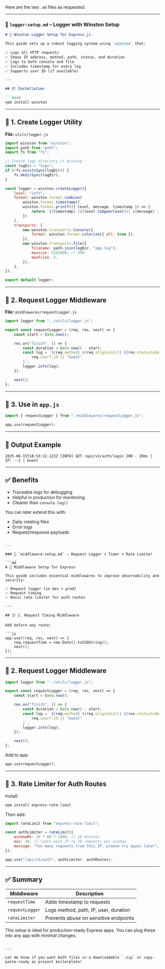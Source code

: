 Here are the two `.md` files as requested:

---

### 📄 `logger-setup.md` – Logger with Winston Setup

````md
# 🔧 Winston Logger Setup for Express.js

This guide sets up a robust logging system using `winston` that:

✅ Logs all HTTP requests  
✅ Shows IP address, method, path, status, and duration  
✅ Logs to both console and file  
✅ Includes timestamp for every log  
✅ Supports user ID (if available)

---

## 📦 Installation

```bash
npm install winston
````

---

## 📁 1. Create Logger Utility

**File:** `utils/logger.js`

```js
import winston from "winston";
import path from "path";
import fs from "fs";

// Create logs directory if missing
const logDir = "logs";
if (!fs.existsSync(logDir)) {
    fs.mkdirSync(logDir);
}

const logger = winston.createLogger({
    level: "info",
    format: winston.format.combine(
        winston.format.timestamp(),
        winston.format.printf(({ level, message, timestamp }) => {
            return `${timestamp} [${level.toUpperCase()}] ${message}`;
        })
    ),
    transports: [
        new winston.transports.Console({
            format: winston.format.colorize({ all: true }),
        }),
        new winston.transports.File({
            filename: path.join(logDir, "app.log"),
            maxsize: 5242880, // 5MB
            maxFiles: 5,
        }),
    ],
});

export default logger;
```

---

## 📁 2. Request Logger Middleware

**File:** `middlewares/requestLogger.js`

```js
import logger from "../utils/logger.js";

export const requestLogger = (req, res, next) => {
    const start = Date.now();

    res.on("finish", () => {
        const duration = Date.now() - start;
        const log = `${req.method} ${req.originalUrl} ${res.statusCode} - ${duration}ms | IP: ${req.ip} | ${
            req.user?.id || "Guest"
        }`;
        logger.info(log);
    });

    next();
};
```

---

## 🔧 3. Use in `app.js`

```js
import { requestLogger } from "./middlewares/requestLogger.js";

app.use(requestLogger);
```

---

## 📂 Output Example

```
2025-06-15T18:53:12.123Z [INFO] GET /api/v1/auth/login 200 - 20ms | IP: ::1 | Guest
```

---

## ✅ Benefits

* Traceable logs for debugging
* Helpful in production for monitoring
* Cleaner than `console.log()`

You can later extend this with:

* Daily rotating files
* Error logs
* Request/response payloads

````

---

### 📄 `middleware-setup.md` – Request Logger + Timer + Rate Limiter

```md
# 🚦 Middleware Setup for Express

This guide includes essential middlewares to improve observability and security:

✅ Request logger (in dev + prod)  
✅ Request timing  
✅ Basic rate limiter for auth routes

---

## 🕒 1. Request Timing Middleware

Add before any route:

```js
app.use((req, res, next) => {
    req.requestTime = new Date().toISOString();
    next();
});
````

---

## 🧾 2. Request Logger Middleware

```js
import logger from "../utils/logger.js";

export const requestLogger = (req, res, next) => {
    const start = Date.now();

    res.on("finish", () => {
        const duration = Date.now() - start;
        const log = `${req.method} ${req.originalUrl} ${res.statusCode} - ${duration}ms | IP: ${req.ip} | ${
            req.user?.id || "Guest"
        }`;
        logger.info(log);
    });

    next();
};
```

Add to app:

```js
app.use(requestLogger);
```

---

## 🔐 3. Rate Limiter for Auth Routes

Install:

```bash
npm install express-rate-limit
```

Then add:

```js
import rateLimit from "express-rate-limit";

const authLimiter = rateLimit({
    windowMs: 10 * 60 * 1000, // 10 minutes
    max: 20, // limit each IP to 20 requests per window
    message: "Too many requests from this IP, please try again later",
});

app.use("/api/v1/auth", authLimiter, authRoutes);
```

---

## ✅ Summary

| Middleware      | Description                           |
| --------------- | ------------------------------------- |
| `requestTime`   | Adds timestamp to requests            |
| `requestLogger` | Logs method, path, IP, user, duration |
| `rateLimiter`   | Prevents abuse on sensitive endpoints |

This setup is ideal for production-ready Express apps. You can plug these into any app with minimal changes.

```

---

Let me know if you want both files in a downloadable `.zip` or copy-paste-ready as project boilerplate!
```
